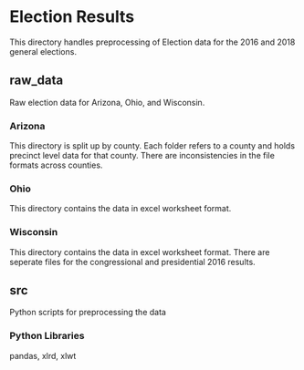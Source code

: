 # Election Results
This directory handles preprocessing of Election data for the 2016 and 2018 general elections.

## raw_data
Raw election data for Arizona, Ohio, and Wisconsin.

### Arizona
This directory is split up by county. Each folder refers to a county and holds precinct level data for that county. There are inconsistencies in the file formats across counties.

### Ohio
This directory contains the data in excel worksheet format.

### Wisconsin
This directory contains the data in excel worksheet format. There are seperate files for the congressional and presidential 2016 results.

## src
Python scripts for preprocessing the data

### Python Libraries
pandas, xlrd, xlwt
